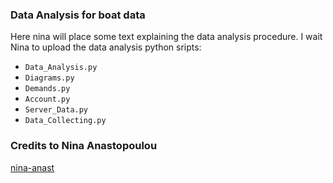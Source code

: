 ### Data Analysis for boat data

Here nina will place some text explaining the data analysis procedure.
I wait Nina to upload the data analysis python sripts:
- `Data_Analysis.py`
- `Diagrams.py`
- `Demands.py`
- `Account.py`
- `Server_Data.py`
- `Data_Collecting.py` 

### Credits to Nina Anastopoulou 
[nina-anast](https://github.com/nina-anast)
